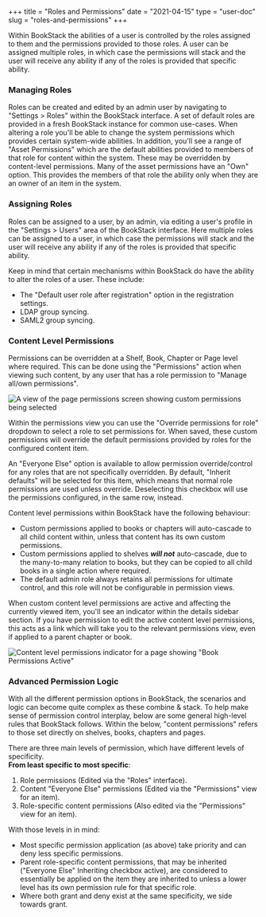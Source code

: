 +++
title = "Roles and Permissions"
date = "2021-04-15"
type = "user-doc"
slug = "roles-and-permissions"
+++

Within BookStack the abilities of a user is controlled by the roles assigned to them and the permissions provided to those roles. A user can be assigned multiple roles, in which case the permissions will stack and the user will receive any ability if any of the roles is provided that specific ability.

### Managing Roles

Roles can be created and edited by an admin user by navigating to "Settings > Roles" within the BookStack interface. A set of default roles are provided in a fresh BookStack instance for common use-cases.
When altering a role you'll be able to change the system permissions which provides certain system-wide abilities. 
In addition, you'll see a range of "Asset Permissions" which are the default abilities provided to members of that role for content within the system. These may be overridden by content-level permissions. Many of the asset permissions have an "Own" option. This provides the members of that role the ability only when they are an owner of an item in the system.

### Assigning Roles

Roles can be assigned to a user, by an admin, via editing a user's profile in the "Settings > Users" area of the BookStack interface. Here multiple roles can be assigned to a user, in which case the permissions will stack and the user will receive any ability if any of the roles is provided that specific ability.

Keep in mind that certain mechanisms within BookStack do have the ability to alter the roles of a user. These include:

- The "Default user role after registration" option in the registration settings.
- LDAP group syncing.
- SAML2 group syncing.

### Content Level Permissions

Permissions can be overridden at a Shelf, Book, Chapter or Page level where required.
This can be done using the "Permissions" action when viewing such content, by any user that has a role permission to "Manage all/own permissions".

![A view of the page permissions screen showing custom permissions being selected](/images/docs/user/book-permissions.png)

Within the permissions view you can use the "Override permissions for role" dropdown to select a role to set permissions for.
When saved, these custom permissions will override the default permissions provided by roles for the configured content item.

An "Everyone Else" option is available to allow permission override/control for any roles that are not specifically overridden. 
By default, "Inherit defaults" will be selected for this item, which means that normal role permissions are used unless override.
Deselecting this checkbox will use the permissions configured, in the same row, instead.

Content level permissions within BookStack have the following behaviour:

- Custom permissions applied to books or chapters will auto-cascade to all child content within, unless that content has its own custom permissions.
- Custom permissions applied to shelves _**will not**_ auto-cascade, due to the many-to-many relation to books, but they can be copied to all child books 
in a single action where required. 
- The default admin role always retains all permissions for ultimate control, and this role will not be configurable in permission views.

When custom content level permissions are active and affecting the currently viewed item, you'll see an indicator within the details sidebar section. If you have permission to edit the active content level permissions, this acts as a link which will take you to the relevant permissions view, even if applied to a parent chapter or book.

![Content level permissions indicator for a page showing "Book Permissions Active"](/images/docs/user/permissions-active-indicator.png)

### Advanced Permission Logic

With all the different permission options in BookStack, the scenarios and logic can become quite complex as these combine & stack.
To help make sense of permission control interplay, below are some general high-level rules that BookStack follows.
Within the below, "content permissions" refers to those set directly on shelves, books, chapters and pages.

There are three main levels of permission, which have different levels of specificity. <br>
**From least specific to most specific**:

1. Role permissions (Edited via the "Roles" interface).
2. Content "Everyone Else" permissions (Edited via the "Permissions" view for an item).
3. Role-specific content permissions (Also edited via the "Permissions" view for an item).

With those levels in in mind:

- Most specific permission application (as above) take priority and can deny less specific permissions.
- Parent role-specific content permissions, that may be inherited ("Everyone Else" Inheriting checkbox active), are considered to essentially be applied on the item they are inherited to unless a lower level has its own permission rule for that specific role.
- Where both grant and deny exist at the same specificity, we side towards grant.
